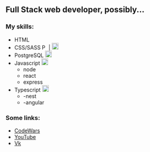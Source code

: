 ## Full Stack web developer, possibly...

### My skills:
- HTML
- CSS/SASS <img width="14px" alt="PG" src="https://upload.wikimedia.org/wikipedia/commons/thumb/d/d5/CSS3_logo_and_wordmark.svg/1024px-CSS3_logo_and_wordmark.svg.png" /> | <img width="18px" alt="PG" src="https://upload.wikimedia.org/wikipedia/commons/thumb/9/96/Sass_Logo_Color.svg/1920px-Sass_Logo_Color.svg.png" />
- PostgreSQL <img width="18px" alt="PG" src="https://upload.wikimedia.org/wikipedia/commons/thumb/2/29/Postgresql_elephant.svg/1280px-Postgresql_elephant.svg.png" />
- Javascript <img width="18px" alt="JS" src="https://upload.wikimedia.org/wikipedia/commons/thumb/9/99/Unofficial_JavaScript_logo_2.svg/1280px-Unofficial_JavaScript_logo_2.svg.png" />
    * node
    * react
    * express
- Typescript <img width="18px" alt="TS" src="https://upload.wikimedia.org/wikipedia/commons/thumb/4/4c/Typescript_logo_2020.svg/250px-Typescript_logo_2020.svg.png" />
    * -nest
    * -angular


### Some links:
- [CodeWars](https://www.codewars.com/users/DanilaJS "CodeWars")
- [YouTube](https://www.youtube.com/channel/UC4qk6chAVY2eyhRHX26g9pA "YouTube")
- [Vk](https://vk.com/id463795683 "Vk")
